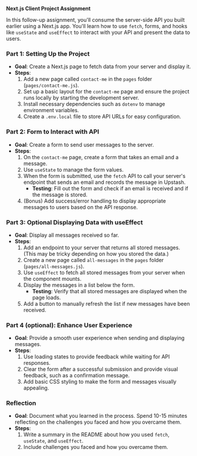 **Next.js Client Project Assignment**

In this follow-up assignment, you'll consume the server-side API you built earlier using a Next.js app. You'll learn how to use `fetch`, forms, and hooks like `useState` and `useEffect` to interact with your API and present the data to users.

### Part 1: Setting Up the Project

- **Goal**: Create a Next.js page to fetch data from your server and display it.
- **Steps**:
  1. Add a new page called `contact-me` in the `pages` folder (`pages/contact-me.js`).
  2. Set up a basic layout for the `contact-me` page and ensure the project runs locally by starting the development server.
  3. Install necessary dependencies such as `dotenv` to manage environment variables.
  4. Create a `.env.local` file to store API URLs for easy configuration.

### Part 2: Form to Interact with API

- **Goal**: Create a form to send user messages to the server.
- **Steps**:
  1. On the `contact-me` page, create a form that takes an email and a message.
  2. Use `useState` to manage the form values.
  3. When the form is submitted, use the `fetch` API to call your server's endpoint that sends an email and records the message in Upstash.
     - **Testing**: Fill out the form and check if an email is received and if the message is stored.
  4. (Bonus) Add success/error handling to display appropriate messages to users based on the API response.

### Part 3: Optional Displaying Data with useEffect

- **Goal**: Display all messages received so far.
- **Steps**:
  1. Add an endpoint to your server that returns all stored messages. (This may be tricky depending on how you stored the data.)
  2. Create a new page called `all-messages` in the `pages` folder (`pages/all-messages.js`).
  3. Use `useEffect` to fetch all stored messages from your server when the component mounts.
  4. Display the messages in a list below the form.
     - **Testing**: Verify that all stored messages are displayed when the page loads.
  5. Add a button to manually refresh the list if new messages have been received.

### Part 4 (optional): Enhance User Experience

- **Goal**: Provide a smooth user experience when sending and displaying messages.
- **Steps**:
  1. Use loading states to provide feedback while waiting for API responses.
  2. Clear the form after a successful submission and provide visual feedback, such as a confirmation message.
  3. Add basic CSS styling to make the form and messages visually appealing.

### Reflection
- **Goal**: Document what you learned in the process. Spend 10-15 minutes reflecting on the challenges you faced and how you overcame them.
- **Steps**:
  1. Write a summary in the README about how you used `fetch`, `useState`, and `useEffect`.
  2. Include challenges you faced and how you overcame them.
